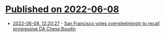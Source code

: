 # [Published on 2022-06-08](index.md)

* [2022-06-08, 12:20:27](https://news.ycombinator.com/item?id=31666184) - [San Francisco votes overwhelmingly to recall progressive DA Chesa Boudin](https://www.cbsnews.com/news/chesa-boudin-san-francisco-da-recalled/)
